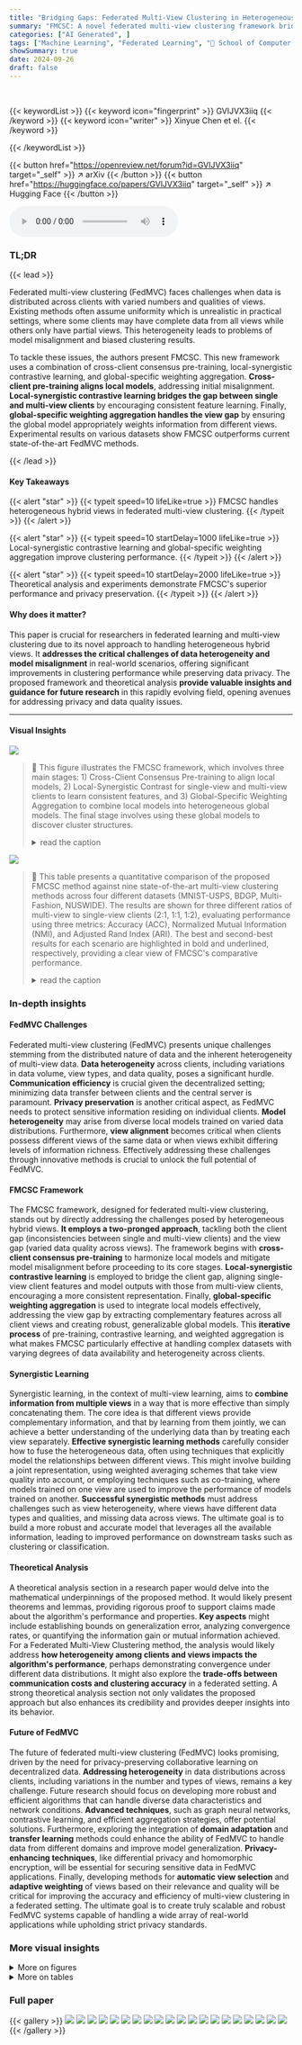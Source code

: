 ```yaml
---
title: "Bridging Gaps: Federated Multi-View Clustering in Heterogeneous Hybrid Views"
summary: "FMCSC: A novel federated multi-view clustering framework bridging client and view gaps in heterogeneous hybrid views, achieving superior performance through local-synergistic contrastive learning and ..."
categories: ["AI Generated", ]
tags: ["Machine Learning", "Federated Learning", "🏢 School of Computer Science and Engineering, University of Electronic Science and Technology of China",]
showSummary: true
date: 2024-09-26
draft: false
---
```


<br>

{{< keywordList >}}
{{< keyword icon="fingerprint" >}} GVlJVX3iiq {{< /keyword >}}
{{< keyword icon="writer" >}} Xinyue Chen et el. {{< /keyword >}}
 
{{< /keywordList >}}

{{< button href="https://openreview.net/forum?id=GVlJVX3iiq" target="_self" >}}
↗ arXiv
{{< /button >}}
{{< button href="https://huggingface.co/papers/GVlJVX3iiq" target="_self" >}}
↗ Hugging Face
{{< /button >}}



<audio controls>
    <source src="https://ai-paper-reviewer.com/GVlJVX3iiq/podcast.wav" type="audio/wav">
    Your browser does not support the audio element.
</audio>


### TL;DR


{{< lead >}}

Federated multi-view clustering (FedMVC) faces challenges when data is distributed across clients with varied numbers and qualities of views.  Existing methods often assume uniformity which is unrealistic in practical settings, where some clients may have complete data from all views while others only have partial views.  This heterogeneity leads to problems of model misalignment and biased clustering results. 

To tackle these issues, the authors present FMCSC.  This new framework uses a combination of cross-client consensus pre-training, local-synergistic contrastive learning, and global-specific weighting aggregation. **Cross-client pre-training aligns local models**, addressing initial misalignment. **Local-synergistic contrastive learning bridges the gap between single and multi-view clients** by encouraging consistent feature learning. Finally, **global-specific weighting aggregation handles the view gap** by ensuring the global model appropriately weights information from different views.  Experimental results on various datasets show FMCSC outperforms current state-of-the-art FedMVC methods.

{{< /lead >}}


#### Key Takeaways

{{< alert "star" >}}
{{< typeit speed=10 lifeLike=true >}} FMCSC handles heterogeneous hybrid views in federated multi-view clustering. {{< /typeit >}}
{{< /alert >}}

{{< alert "star" >}}
{{< typeit speed=10 startDelay=1000 lifeLike=true >}} Local-synergistic contrastive learning and global-specific weighting aggregation improve clustering performance. {{< /typeit >}}
{{< /alert >}}

{{< alert "star" >}}
{{< typeit speed=10 startDelay=2000 lifeLike=true >}} Theoretical analysis and experiments demonstrate FMCSC's superior performance and privacy preservation. {{< /typeit >}}
{{< /alert >}}

#### Why does it matter?
This paper is crucial for researchers in federated learning and multi-view clustering due to its novel approach to handling heterogeneous hybrid views.  It **addresses the critical challenges of data heterogeneity and model misalignment** in real-world scenarios, offering significant improvements in clustering performance while preserving data privacy. The proposed framework and theoretical analysis **provide valuable insights and guidance for future research** in this rapidly evolving field, opening avenues for addressing privacy and data quality issues.

------
#### Visual Insights



![](https://ai-paper-reviewer.com/GVlJVX3iiq/figures_2_1.jpg)

> 🔼 This figure illustrates the FMCSC framework, which involves three main stages: 1) Cross-Client Consensus Pre-training to align local models, 2) Local-Synergistic Contrast for single-view and multi-view clients to learn consistent features, and 3) Global-Specific Weighting Aggregation to combine local models into heterogeneous global models. The final stage involves using these global models to discover cluster structures.
> <details>
> <summary>read the caption</summary>
> Figure 1: The framework of FMCSC. Initially, each client conducts cross-client consensus pre-training to alleviate model misalignment (Section 3.2). Then, all clients begin training using the designed local-synergistic contrast (Section 3.3) and upload their local models to the server. The server performs global-specific weighting aggregation and distributes multiple heterogeneous global models to all clients (Section 3.4). Finally, leveraging global models received from the server, clients discover complementary cluster structures across all clients.
> </details>





![](https://ai-paper-reviewer.com/GVlJVX3iiq/tables_7_1.jpg)

> 🔼 This table presents a quantitative comparison of the proposed FMCSC method against nine state-of-the-art multi-view clustering methods across four different datasets (MNIST-USPS, BDGP, Multi-Fashion, NUSWIDE).  The results are shown for three different ratios of multi-view to single-view clients (2:1, 1:1, 1:2), evaluating performance using three metrics: Accuracy (ACC), Normalized Mutual Information (NMI), and Adjusted Rand Index (ARI). The best and second-best results for each scenario are highlighted in bold and underlined, respectively, providing a clear view of FMCSC's comparative performance.
> <details>
> <summary>read the caption</summary>
> Table 1: Clustering results (mean±std%) of all methods on four datasets. The best and second best results are denoted in bold and underline.
> </details>





### In-depth insights


#### FedMVC Challenges
Federated multi-view clustering (FedMVC) presents unique challenges stemming from the distributed nature of data and the inherent heterogeneity of multi-view data. **Data heterogeneity** across clients, including variations in data volume, view types, and data quality, poses a significant hurdle. **Communication efficiency** is crucial given the decentralized setting; minimizing data transfer between clients and the central server is paramount.  **Privacy preservation** is another critical aspect, as FedMVC needs to protect sensitive information residing on individual clients. **Model heterogeneity** may arise from diverse local models trained on varied data distributions.  Furthermore, **view alignment** becomes critical when clients possess different views of the same data or when views exhibit differing levels of information richness.  Effectively addressing these challenges through innovative methods is crucial to unlock the full potential of FedMVC.

#### FMCSC Framework
The FMCSC framework, designed for federated multi-view clustering, stands out by directly addressing the challenges posed by heterogeneous hybrid views.  **It employs a two-pronged approach**, tackling both the client gap (inconsistencies between single and multi-view clients) and the view gap (varied data quality across views). The framework begins with **cross-client consensus pre-training** to harmonize local models and mitigate model misalignment before proceeding to its core stages.  **Local-synergistic contrastive learning** is employed to bridge the client gap, aligning single-view client features and model outputs with those from multi-view clients, encouraging a more consistent representation. Finally, **global-specific weighting aggregation** is used to integrate local models effectively, addressing the view gap by extracting complementary features across all client views and creating robust, generalizable global models. This **iterative process** of pre-training, contrastive learning, and weighted aggregation is what makes FMCSC particularly effective at handling complex datasets with varying degrees of data availability and heterogeneity across clients.

#### Synergistic Learning
Synergistic learning, in the context of multi-view learning, aims to **combine information from multiple views** in a way that is more effective than simply concatenating them.  The core idea is that different views provide complementary information, and that by learning from them jointly, we can achieve a better understanding of the underlying data than by treating each view separately.  **Effective synergistic learning methods** carefully consider how to fuse the heterogeneous data, often using techniques that explicitly model the relationships between different views. This might involve building a joint representation, using weighted averaging schemes that take view quality into account, or employing techniques such as co-training, where models trained on one view are used to improve the performance of models trained on another.  **Successful synergistic methods** must address challenges such as view heterogeneity, where views have different data types and qualities, and missing data across views.  The ultimate goal is to build a more robust and accurate model that leverages all the available information, leading to improved performance on downstream tasks such as clustering or classification.

#### Theoretical Analysis
A theoretical analysis section in a research paper would delve into the mathematical underpinnings of the proposed method.  It would likely present theorems and lemmas, providing rigorous proof to support claims made about the algorithm's performance and properties.  **Key aspects** might include establishing bounds on generalization error, analyzing convergence rates, or quantifying the information gain or mutual information achieved. For a Federated Multi-View Clustering method, the analysis would likely address **how heterogeneity among clients and views impacts the algorithm's performance**, perhaps demonstrating convergence under different data distributions. It might also explore the **trade-offs between communication costs and clustering accuracy** in a federated setting.  A strong theoretical analysis section not only validates the proposed approach but also enhances its credibility and provides deeper insights into its behavior.

#### Future of FedMVC
The future of federated multi-view clustering (FedMVC) looks promising, driven by the need for privacy-preserving collaborative learning on decentralized data.  **Addressing heterogeneity** in data distributions across clients, including variations in the number and types of views, remains a key challenge. Future research should focus on developing more robust and efficient algorithms that can handle diverse data characteristics and network conditions.  **Advanced techniques**, such as graph neural networks, contrastive learning, and efficient aggregation strategies, offer potential solutions.  Furthermore, exploring the integration of **domain adaptation** and **transfer learning** methods could enhance the ability of FedMVC to handle data from different domains and improve model generalization.  **Privacy-enhancing techniques**, like differential privacy and homomorphic encryption, will be essential for securing sensitive data in FedMVC applications.  Finally, developing methods for **automatic view selection** and **adaptive weighting** of views based on their relevance and quality will be critical for improving the accuracy and efficiency of multi-view clustering in a federated setting. The ultimate goal is to create truly scalable and robust FedMVC systems capable of handling a wide array of real-world applications while upholding strict privacy standards.


### More visual insights

<details>
<summary>More on figures
</summary>


![](https://ai-paper-reviewer.com/GVlJVX3iiq/figures_7_1.jpg)

> 🔼 This figure shows the impact of temperature parameters Tm and Tp on the clustering accuracy (ACC) of the FMCSC method.  The x and y axes represent Tm and Tp respectively, ranging from 0.1 to 1.0.  Each bar represents the ACC for a given combination of Tm and Tp values. The figure demonstrates the sensitivity of the clustering performance to these hyperparameters and helps determine optimal settings for Tm and Tp. Different colors might represent different datasets or experimental conditions.
> <details>
> <summary>read the caption</summary>
> Figure 2: ACC vs. Tm and Tp.
> </details>



![](https://ai-paper-reviewer.com/GVlJVX3iiq/figures_8_1.jpg)

> 🔼 This figure visualizes the impact of consensus pre-training on model alignment using t-SNE.  (a) shows the feature space without consensus pre-training, demonstrating feature mixing and poor separability. (b) shows the feature space with consensus pre-training, revealing distinct and separable features indicating effective alignment.
> <details>
> <summary>read the caption</summary>
> Figure 3: Visualization on model misalignment.
> </details>



![](https://ai-paper-reviewer.com/GVlJVX3iiq/figures_8_2.jpg)

> 🔼 This figure demonstrates the impact of the number of clients on the clustering performance of FMCSC across different datasets (MNIST-USPS, BDGP, and NUSWIDE). Each sub-figure displays the accuracy (ACC), normalized mutual information (NMI), and adjusted rand index (ARI) against the number of clients. It shows that FMCSC maintains relatively stable performance even as the number of clients increases, indicating robustness and scalability. However, a slight decline in performance is observed for MNIST-USPS when the client number reaches 50, which is attributed to insufficient samples per client.
> <details>
> <summary>read the caption</summary>
> Figure 7: Scalability with the number of clients.
> </details>



![](https://ai-paper-reviewer.com/GVlJVX3iiq/figures_21_1.jpg)

> 🔼 This figure illustrates the data distribution strategies in the heterogeneous hybrid view scenario of federated multi-view clustering. The left side represents the multi-view clients, who have complete data across all views (View 1 to View V). The right side represents the single-view clients, who only have partial data. In this scenario, multi-view clients have complete data for all views, while single-view clients only have data for some views. This data distribution creates challenges in federated multi-view clustering because the clients have varying amounts of data, and the data is not uniformly distributed among the clients.
> <details>
> <summary>read the caption</summary>
> Figure 5: Comparison strategies.
> </details>



![](https://ai-paper-reviewer.com/GVlJVX3iiq/figures_22_1.jpg)

> 🔼 This figure presents the convergence analysis of the reconstruction loss, consistency loss, and total loss for multi-view and single-view clients on four datasets: MNIST-USPS, BDGP, Multi-Fashion, and NUSWIDE.  Each subfigure shows the loss values over the number of epochs for different loss types (Cm, CP, Lm, Lp). The plots visually demonstrate the training process, showing how the losses decrease and eventually reach a stable state. This visual representation supports the stability and effectiveness of the proposed FMCSC method.
> <details>
> <summary>read the caption</summary>
> Figure 6: Convergence analysis on four datasets.
> </details>



![](https://ai-paper-reviewer.com/GVlJVX3iiq/figures_22_2.jpg)

> 🔼 This figure shows the impact of the number of clients on the clustering performance for three datasets: MNIST-USPS, BDGP, and NUSWIDE.  Each subfigure displays the accuracy (ACC), normalized mutual information (NMI), and adjusted rand index (ARI) as the number of clients increases from 2 to 50. Error bars represent the standard deviation across multiple runs. The results demonstrate that the performance of FMCSC remains generally stable even when the number of clients increases, though a slight decrease in performance is observed for MNIST-USPS when the number of clients reaches 50, which is likely due to insufficient samples per client in that scenario.
> <details>
> <summary>read the caption</summary>
> Figure 7: Scalability with the number of clients.
> </details>



![](https://ai-paper-reviewer.com/GVlJVX3iiq/figures_22_3.jpg)

> 🔼 This figure visualizes the impact of differential privacy on the clustering performance of FMCSC across four datasets (MNIST-USPS, BDGP, Multi-Fashion, NUSWIDE).  The results show the NMI (Normalized Mutual Information) and ARI (Adjusted Rand Index) for three different privacy levels (ε=10, ε=50, No Privacy) when the ratio of multi-view clients to single-view clients is 2:1 (M/S = 2:1).  It demonstrates how the addition of differential privacy (with varying levels of noise) affects the clustering accuracy, highlighting the trade-off between privacy and performance.
> <details>
> <summary>read the caption</summary>
> Figure 8: Sensitivity under privacy constraints when M/S = 2:1.
> </details>



</details>




<details>
<summary>More on tables
</summary>


![](https://ai-paper-reviewer.com/GVlJVX3iiq/tables_7_2.jpg)
> 🔼 This table presents a quantitative comparison of FMCSC against nine state-of-the-art methods (including both centralized and federated multi-view clustering approaches) across four benchmark datasets (MNIST-USPS, BDGP, Multi-Fashion, NUSWIDE) with varying ratios of multi-view to single-view clients. The results are presented as mean ± standard deviation of accuracy (ACC), normalized mutual information (NMI), and adjusted rand index (ARI) across five independent runs.  The best and second-best performing methods for each dataset and client ratio are highlighted in bold and underlined, respectively, demonstrating FMCSC's superior clustering performance, even under diverse heterogeneous hybrid view scenarios.
> <details>
> <summary>read the caption</summary>
> Table 1: Clustering results (mean±std%) of all methods on four datasets. The best and second best results are denoted in bold and underline.
> </details>

![](https://ai-paper-reviewer.com/GVlJVX3iiq/tables_8_1.jpg)
> 🔼 This table shows the clustering performance (ACC) of the FMCSC method under different participation rates (50%, 70%, 90%) of clients.  The performance is evaluated for both participating and non-participating clients, demonstrating the impact of the number of participating clients on generalization performance.  The results are presented for four datasets: MNIST-USPS, BDGP, Multi-Fashion, and NUSWIDE.
> <details>
> <summary>read the caption</summary>
> Table 3: Effect of participation rates on generalization performance.
> </details>

![](https://ai-paper-reviewer.com/GVlJVX3iiq/tables_20_1.jpg)
> 🔼 This table presents a quantitative comparison of the proposed FMCSC method against nine state-of-the-art multi-view clustering methods across four datasets (MNIST-USPS, BDGP, Multi-Fashion, NUSWIDE) under different scenarios.  The scenarios vary the ratio of multi-view to single-view clients to simulate heterogeneity.  The table shows the results of three clustering evaluation metrics: ACC (Accuracy), NMI (Normalized Mutual Information), and ARI (Adjusted Rand Index).  The best and second-best performing methods for each dataset and scenario are highlighted in bold and underlined, respectively, to show the relative performance of FMCSC.
> <details>
> <summary>read the caption</summary>
> Table 1: Clustering results (mean±std%) of all methods on four datasets. The best and second best results are denoted in bold and underline.
> </details>

![](https://ai-paper-reviewer.com/GVlJVX3iiq/tables_21_1.jpg)
> 🔼 This table presents a quantitative comparison of FMCSC against nine state-of-the-art multi-view clustering methods across four different datasets (MNIST-USPS, BDGP, Multi-Fashion, and NUSWIDE).  The results are shown for three different ratios of multi-view to single-view clients (2:1, 1:1, 1:2) and use Accuracy (ACC), Normalized Mutual Information (NMI), and Adjusted Rand Index (ARI) as evaluation metrics.  The best and second-best results for each dataset and metric are highlighted in bold and underlined, respectively.
> <details>
> <summary>read the caption</summary>
> Table 1: Clustering results (mean±std%) of all methods on four datasets. The best and second best results are denoted in bold and underline.
> </details>

</details>




### Full paper

{{< gallery >}}
<img src="https://ai-paper-reviewer.com/GVlJVX3iiq/1.png" class="grid-w50 md:grid-w33 xl:grid-w25" />
<img src="https://ai-paper-reviewer.com/GVlJVX3iiq/2.png" class="grid-w50 md:grid-w33 xl:grid-w25" />
<img src="https://ai-paper-reviewer.com/GVlJVX3iiq/3.png" class="grid-w50 md:grid-w33 xl:grid-w25" />
<img src="https://ai-paper-reviewer.com/GVlJVX3iiq/4.png" class="grid-w50 md:grid-w33 xl:grid-w25" />
<img src="https://ai-paper-reviewer.com/GVlJVX3iiq/5.png" class="grid-w50 md:grid-w33 xl:grid-w25" />
<img src="https://ai-paper-reviewer.com/GVlJVX3iiq/6.png" class="grid-w50 md:grid-w33 xl:grid-w25" />
<img src="https://ai-paper-reviewer.com/GVlJVX3iiq/7.png" class="grid-w50 md:grid-w33 xl:grid-w25" />
<img src="https://ai-paper-reviewer.com/GVlJVX3iiq/8.png" class="grid-w50 md:grid-w33 xl:grid-w25" />
<img src="https://ai-paper-reviewer.com/GVlJVX3iiq/9.png" class="grid-w50 md:grid-w33 xl:grid-w25" />
<img src="https://ai-paper-reviewer.com/GVlJVX3iiq/10.png" class="grid-w50 md:grid-w33 xl:grid-w25" />
<img src="https://ai-paper-reviewer.com/GVlJVX3iiq/11.png" class="grid-w50 md:grid-w33 xl:grid-w25" />
<img src="https://ai-paper-reviewer.com/GVlJVX3iiq/12.png" class="grid-w50 md:grid-w33 xl:grid-w25" />
<img src="https://ai-paper-reviewer.com/GVlJVX3iiq/13.png" class="grid-w50 md:grid-w33 xl:grid-w25" />
<img src="https://ai-paper-reviewer.com/GVlJVX3iiq/14.png" class="grid-w50 md:grid-w33 xl:grid-w25" />
<img src="https://ai-paper-reviewer.com/GVlJVX3iiq/15.png" class="grid-w50 md:grid-w33 xl:grid-w25" />
<img src="https://ai-paper-reviewer.com/GVlJVX3iiq/16.png" class="grid-w50 md:grid-w33 xl:grid-w25" />
<img src="https://ai-paper-reviewer.com/GVlJVX3iiq/17.png" class="grid-w50 md:grid-w33 xl:grid-w25" />
<img src="https://ai-paper-reviewer.com/GVlJVX3iiq/18.png" class="grid-w50 md:grid-w33 xl:grid-w25" />
<img src="https://ai-paper-reviewer.com/GVlJVX3iiq/19.png" class="grid-w50 md:grid-w33 xl:grid-w25" />
<img src="https://ai-paper-reviewer.com/GVlJVX3iiq/20.png" class="grid-w50 md:grid-w33 xl:grid-w25" />
{{< /gallery >}}